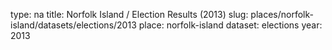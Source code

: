 type: na
title: Norfolk Island / Election Results (2013)
slug: places/norfolk-island/datasets/elections/2013
place: norfolk-island
dataset: elections
year: 2013
